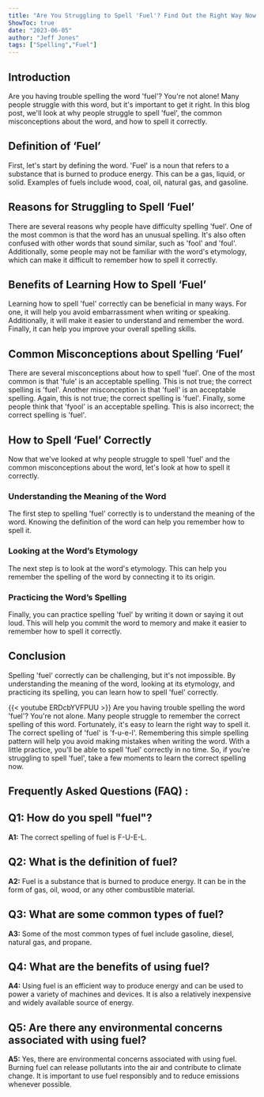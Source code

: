 ```yaml
---
title: "Are You Struggling to Spell 'Fuel'? Find Out the Right Way Now!"
ShowToc: true 
date: "2023-06-05"
author: "Jeff Jones" 
tags: ["Spelling","Fuel"]
---
```

## Introduction 
Are you having trouble spelling the word 'fuel'? You're not alone! Many people struggle with this word, but it's important to get it right. In this blog post, we'll look at why people struggle to spell 'fuel', the common misconceptions about the word, and how to spell it correctly. 

## Definition of ‘Fuel’
First, let's start by defining the word. 'Fuel' is a noun that refers to a substance that is burned to produce energy. This can be a gas, liquid, or solid. Examples of fuels include wood, coal, oil, natural gas, and gasoline. 

## Reasons for Struggling to Spell ‘Fuel’
There are several reasons why people have difficulty spelling 'fuel'. One of the most common is that the word has an unusual spelling. It's also often confused with other words that sound similar, such as 'fool' and 'foul'. Additionally, some people may not be familiar with the word's etymology, which can make it difficult to remember how to spell it correctly. 

## Benefits of Learning How to Spell ‘Fuel’
Learning how to spell 'fuel' correctly can be beneficial in many ways. For one, it will help you avoid embarrassment when writing or speaking. Additionally, it will make it easier to understand and remember the word. Finally, it can help you improve your overall spelling skills. 

## Common Misconceptions about Spelling ‘Fuel’
There are several misconceptions about how to spell 'fuel'. One of the most common is that 'fule' is an acceptable spelling. This is not true; the correct spelling is 'fuel'. Another misconception is that 'fuell' is an acceptable spelling. Again, this is not true; the correct spelling is 'fuel'. Finally, some people think that 'fyool' is an acceptable spelling. This is also incorrect; the correct spelling is 'fuel'. 

## How to Spell ‘Fuel’ Correctly
Now that we've looked at why people struggle to spell 'fuel' and the common misconceptions about the word, let's look at how to spell it correctly. 

### Understanding the Meaning of the Word
The first step to spelling 'fuel' correctly is to understand the meaning of the word. Knowing the definition of the word can help you remember how to spell it. 

### Looking at the Word’s Etymology
The next step is to look at the word's etymology. This can help you remember the spelling of the word by connecting it to its origin. 

### Practicing the Word’s Spelling
Finally, you can practice spelling 'fuel' by writing it down or saying it out loud. This will help you commit the word to memory and make it easier to remember how to spell it correctly. 

## Conclusion
Spelling 'fuel' correctly can be challenging, but it's not impossible. By understanding the meaning of the word, looking at its etymology, and practicing its spelling, you can learn how to spell 'fuel' correctly.

{{< youtube ERDcbYVFPUU >}} 
Are you having trouble spelling the word 'fuel'? You're not alone. Many people struggle to remember the correct spelling of this word. Fortunately, it's easy to learn the right way to spell it. The correct spelling of 'fuel' is 'f-u-e-l'. Remembering this simple spelling pattern will help you avoid making mistakes when writing the word. With a little practice, you'll be able to spell 'fuel' correctly in no time. So, if you're struggling to spell 'fuel', take a few moments to learn the correct spelling now.

## Frequently Asked Questions (FAQ) :
## Q1: How do you spell "fuel"?

**A1:** The correct spelling of fuel is F-U-E-L. 

## Q2: What is the definition of fuel?

**A2:** Fuel is a substance that is burned to produce energy. It can be in the form of gas, oil, wood, or any other combustible material.

## Q3: What are some common types of fuel?

**A3:** Some of the most common types of fuel include gasoline, diesel, natural gas, and propane. 

## Q4: What are the benefits of using fuel?

**A4:** Using fuel is an efficient way to produce energy and can be used to power a variety of machines and devices. It is also a relatively inexpensive and widely available source of energy. 

## Q5: Are there any environmental concerns associated with using fuel?

**A5:** Yes, there are environmental concerns associated with using fuel. Burning fuel can release pollutants into the air and contribute to climate change. It is important to use fuel responsibly and to reduce emissions whenever possible.





